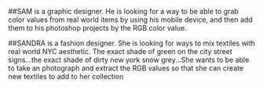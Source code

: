##SAM
is a graphic designer. He is looking for a way to be able to grab color values from real world items by using his mobile device, and then add them to his photoshop projects by the RGB color value.

##SANDRA
is a fashion designer. She is looking for ways to mix textiles with real world NYC aesthetic. The exact shade of green on the city street signs...the exact shade of dirty new york snow grey...She wants to be able to take an photograph and extract the RGB values so that she can create new textiles to add to her collection
